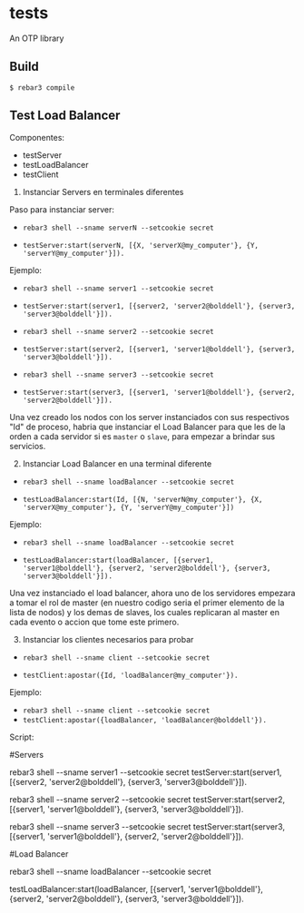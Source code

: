 tests
=====

An OTP library

Build
-----

    $ rebar3 compile


Test Load Balancer
-------------------

Componentes:

- testServer
- testLoadBalancer
- testClient

1) Instanciar Servers en terminales diferentes

Paso para instanciar server:
    
- ```rebar3 shell --sname serverN --setcookie secret```

- ```testServer:start(serverN, [{X, 'serverX@my_computer'}, {Y, 'serverY@my_computer'}]).```

Ejemplo:

- ```rebar3 shell --sname server1 --setcookie secret```
- ```testServer:start(server1, [{server2, 'server2@bolddell'}, {server3, 'server3@bolddell'}]).```

- ```rebar3 shell --sname server2 --setcookie secret```
- ```testServer:start(server2, [{server1, 'server1@bolddell'}, {server3, 'server3@bolddell'}]).```

- ```rebar3 shell --sname server3 --setcookie secret```
- ```testServer:start(server3, [{server1, 'server1@bolddell'}, {server2, 'server2@bolddell'}]).```

Una vez creado los nodos con los server instanciados con sus respectivos "Id" de proceso, habria que instanciar el Load Balancer para que les de la orden a cada servidor si es `master` o `slave`, para empezar a brindar sus servicios.


2) Instanciar Load Balancer en una terminal diferente

- ```rebar3 shell --sname loadBalancer --setcookie secret```

- ```testLoadBalancer:start(Id, [{N, 'serverN@my_computer'}, {X, 'serverX@my_computer'}, {Y, 'serverY@my_computer'}])```

Ejemplo:

- ```rebar3 shell --sname loadBalancer --setcookie secret```

- ```testLoadBalancer:start(loadBalancer, [{server1, 'server1@bolddell'}, {server2, 'server2@bolddell'}, {server3, 'server3@bolddell'}]).```


Una vez instanciado el load balancer, ahora uno de los servidores empezara a tomar el rol de master (en nuestro codigo seria el primer elemento de la lista de nodos) y los demas de slaves, los cuales replicaran al master en cada evento o accion que tome este primero.

3) Instanciar los clientes necesarios para probar

- ```rebar3 shell --sname client --setcookie secret```

- ```testClient:apostar({Id, 'loadBalancer@my_computer'}).```

Ejemplo:

- ```rebar3 shell --sname client --setcookie secret```
- ```testClient:apostar({loadBalancer, 'loadBalancer@bolddell'}).```



Script:

#Servers

rebar3 shell --sname server1 --setcookie secret
testServer:start(server1, [{server2, 'server2@bolddell'}, {server3, 'server3@bolddell'}]).

rebar3 shell --sname server2 --setcookie secret
testServer:start(server2, [{server1, 'server1@bolddell'}, {server3, 'server3@bolddell'}]).

rebar3 shell --sname server3 --setcookie secret
testServer:start(server3, [{server1, 'server1@bolddell'}, {server2, 'server2@bolddell'}]).

#Load Balancer

rebar3 shell --sname loadBalancer --setcookie secret

testLoadBalancer:start(loadBalancer, [{server1, 'server1@bolddell'}, {server2, 'server2@bolddell'}, {server3, 'server3@bolddell'}]).
